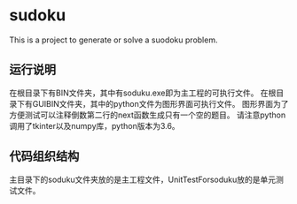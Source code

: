 # sudoku

This is a project to generate or solve a suodoku problem.

## 运行说明

在根目录下有BIN文件夹，其中有soduku.exe即为主工程的可执行文件。
在根目录下有GUIBIN文件夹，其中的python文件为图形界面可执行文件。
图形界面为了方便测试可以注释倒数第二行的next函数生成只有一个空的题目。
请注意python调用了tkinter以及numpy库，python版本为3.6。

## 代码组织结构

主目录下的soduku文件夹放的是主工程文件，UnitTestForsoduku放的是单元测试文件。